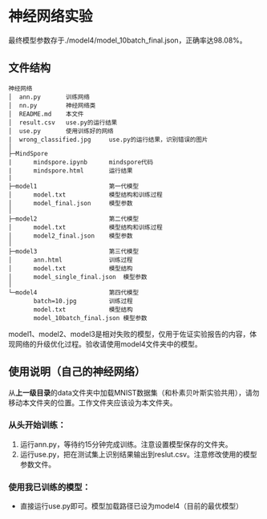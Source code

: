 # 神经网络实验
最终模型参数存于./model4/model_10batch_final.json，正确率达98.08%。
## 文件结构
```
神经网络
│  ann.py       训练网络
│  nn.py        神经网络类
│  README.md    本文件
│  result.csv   use.py的运行结果
│  use.py       使用训练好的网络
|  wrong_classified.jpg     use.py的运行结果，识别错误的图片
│
├─MindSpore
|      mindspore.ipynb      mindspore代码
|      mindspore.html       运行结果
|
├─model1                    第一代模型
│      model.txt            模型结构和训练过程
│      model_final.json     模型参数
│      
├─model2                    第二代模型
│      model.txt            模型结构和训练过程
│      model2_final.json    模型参数
│      
├─model3                    第三代模型
│      ann.html             训练过程
│      model.txt            模型结构
│      model_single_final.json  模型参数
│      
└─model4                    第四代模型
       batch=10.jpg         训练过程
       model.txt            模型结构
       model_10batch_final.json 模型参数
```
model1、model2、model3是相对失败的模型，仅用于佐证实验报告的内容，体现网络的升级优化过程。验收请使用model4文件夹中的模型。
## 使用说明（自己的神经网络）
从**上一级目录**的data文件夹中加载MNIST数据集（和朴素贝叶斯实验共用），请勿移动本文件夹的位置。工作文件夹应该设为本文件夹。
### 从头开始训练：
1. 运行ann.py，等待约15分钟完成训练。注意设置模型保存的文件夹。
2. 运行use.py，把在测试集上识别结果输出到reslut.csv。注意修改使用的模型参数文件。
### 使用我已训练的模型：
- 直接运行use.py即可。模型加载路径已设为model4（目前的最优模型）